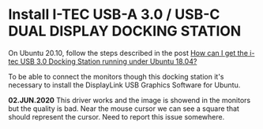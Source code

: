 # Install I-TEC USB-A 3.0 / USB-C DUAL DISPLAY DOCKING STATION

On Ubuntu 20.10, follow the steps described in the post 
[How can I get the i-tec USB 3.0 Docking Station running under Ubuntu 18.04?](https://askubuntu.com/questions/1163991/how-can-i-get-the-i-tec-usb-3-0-docking-station-running-under-ubuntu-18-04)

To be able to connect the monitors though this docking station it's necessary to install the DisplayLink USB Graphics Software for Ubuntu.

**02.JUN.2020**
This driver works and the image is showend in the monitors but the quality is bad. Near the mouse cursor we can see a square that should represent the cursor. Need to report this issue somewhere.
